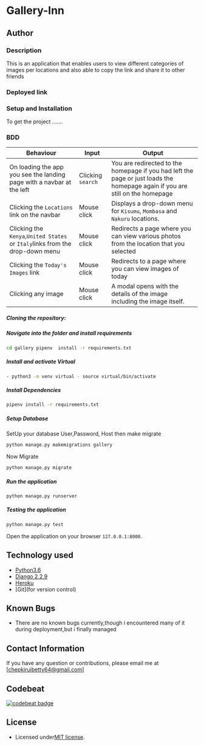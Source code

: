 # Gallery-Inn

## Author

### Description  
This is an application that enables users to view different categories of images per locations and also able to copy the link and share it to other friends

### Deployed link


### Setup and Installation  
To get the project .......  
### BDD

| Behaviour | Input | Output |
| --------- | ------| ------ |
|On loading the app you see the landing page with a navbar at the left| Clicking `search`| You are redirected to the homepage if you had left the page or just loads the homepage again if you are still on the homepage|
|Clicking the `Locations` link on the navbar | Mouse click |Displays a drop-down menu for `Kisumu`, `Mombasa` and `Nakuru` locations.
|Clicking the `Kenya`,`United States` or `Italy`links from the drop-down menu | Mouse click | Redirects a page where you can view various photos from the location that you selected|
|Clicking the `Today's Images` link | Mouse click | Redirects to a page where you can view images of today|
|Clicking any image| Mouse click | A modal opens with the details of the image including the image itself.|
  
##### Cloning the repository:  

##### Navigate into the folder and install requirements  
 ```bash 
cd gallery pipenv  install -r requirements.txt 
```
##### Install and activate Virtual  
 ```bash 
- python3 -m venv virtual - source virtual/bin/activate  
```  
##### Install Dependencies  
 ```bash 
 pipenv install -r requirements.txt 
```  
 ##### Setup Database  
  SetUp your database User,Password, Host then make migrate  
 ```bash 
python manage.py makemigrations gallery
 ``` 
 Now Migrate  
 ```bash 
 python manage.py migrate 
```
##### Run the application  
 ```bash 
 python manage.py runserver 
```  

##### Testing the application  
 ```bash 
 python manage.py test 
```
Open the application on your browser `127.0.0.1:8000`.  
  
  
## Technology used  
  
* [Python3.6](https://www.python.org/)  
* [Django 2.2.9](https://docs.djangoproject.com/en/2.2/)  
* [Heroku](https://heroku.com)  
* [Git](for version control)
  
  
## Known Bugs  
* There are no known bugs currently,though i encountered many of it during deployment,but i finally managed 
  
## Contact Information   
If you have any question or contributions, please email me at [chepkiruibetty64@gmail.com] 

## Codebeat
 [![codebeat badge](https://codebeat.co/badges/c353b381-11bd-47dd-9da3-18e5fedd358e)](https://codebeat.co/projects/github-com-chepkiruibetty-gallery-inn-master)


## License

- Licensed under[MIT license](license).